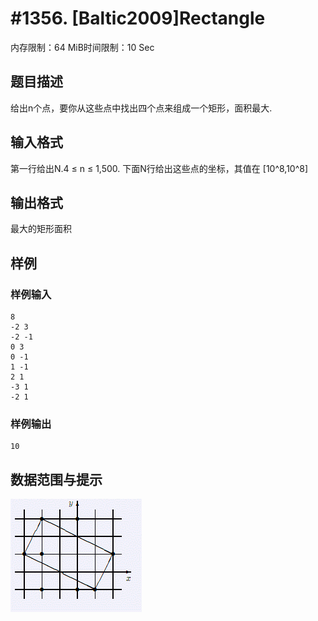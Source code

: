 # #1356. [Baltic2009]Rectangle

内存限制：64 MiB时间限制：10 Sec

## 题目描述

给出n个点，要你从这些点中找出四个点来组成一个矩形，面积最大.

## 输入格式

第一行给出N.4 &le; n &le; 1,500. 下面N行给出这些点的坐标，其值在 [10^8,10^8]

## 输出格式

最大的矩形面积

## 样例

### 样例输入

    
    8
    -2 3
    -2 -1
    0 3
    0 -1
    1 -1
    2 1
    -3 1
    -2 1
    

### 样例输出

    
    10
    

## 数据范围与提示

![](images/1356.jpg)

